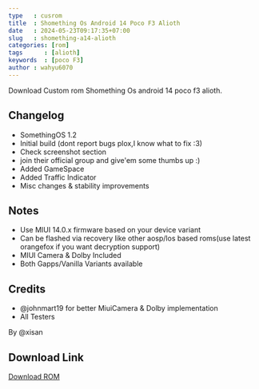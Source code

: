 ```yaml
---
type   : cusrom
title  : Shomething Os Android 14 Poco F3 Alioth
date   : 2024-05-23T09:17:35+07:00
slug   : shomething-a14-alioth
categories: [rom]
tags      : [alioth]
keywords  : [poco F3]
author : wahyu6070
---
```


Download Custom rom Shomething Os android 14 poco f3 alioth.

## Changelog
- SomethingOS 1.2
- Initial build (dont report bugs plox,I know what to fix :3)
- Check screenshot section
- join their official group and give'em some thumbs up :)
- Added GameSpace
- Added Traffic Indicator
- Misc changes & stability improvements

## Notes
- Use MIUI 14.0.x firmware based on your device variant 
- Can be flashed via recovery like other aosp/los based roms(use latest orangefox if you want decryption support)
- MIUI Camera  & Dolby Included
- Both Gapps/Vanilla Variants available

## Credits
- @johnmart19 for better MiuiCamera & Dolby implementation 
- All Testers

By @xisan

## Download Link
[Download ROM](https://graph.org/Download-04-20-342)
